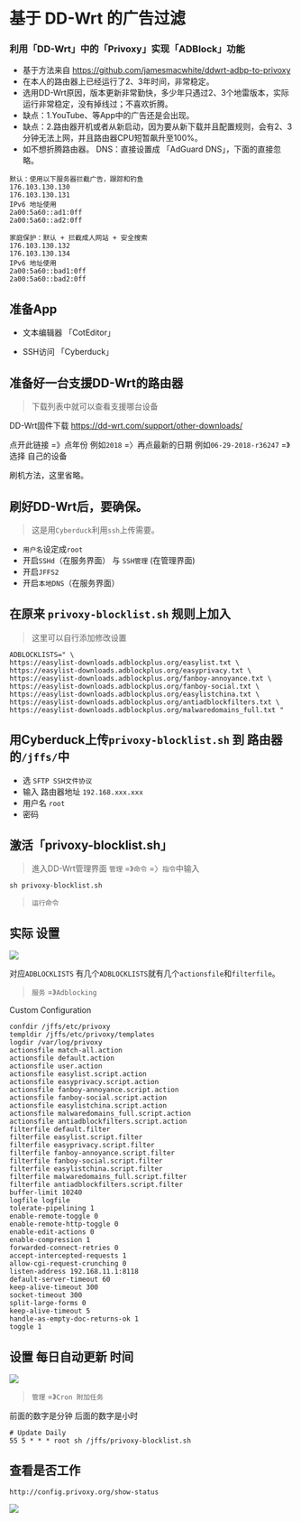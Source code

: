 # 基于 DD-Wrt 的广告过滤
### 利用「DD-Wrt」中的「Privoxy」实现「ADBlock」功能

- 基于方法来自 https://github.com/jamesmacwhite/ddwrt-adbp-to-privoxy
- 在本人的路由器上已经运行了2、3年时间，非常稳定。
- 选用DD-Wrt原因，版本更新非常勤快，多少年只遇过2、3个地雷版本，实际运行非常稳定，没有掉线过；不喜欢折腾。
- 缺点：1.YouTube、等App中的广告还是会出现。
- 缺点：2.路由器开机或者从新启动，因为要从新下载并且配置规则，会有2、3分钟无法上网，并且路由器CPU短暂飙升至100%。
- 如不想折腾路由器。 DNS：直接设置成 「AdGuard DNS」，下面的直接忽略。
```
默认：使用以下服务器拦截广告，跟踪和钓鱼
176.103.130.130
176.103.130.131
IPv6 地址使用
2a00:5a60::ad1:0ff
2a00:5a60::ad2:0ff

家庭保护：默认 + 拦截成人网站 + 安全搜索
176.103.130.132
176.103.130.134
IPv6 地址使用
2a00:5a60::bad1:0ff
2a00:5a60::bad2:0ff
```

## 准备App

- 文本编辑器 「CotEditor」

- SSH访问 「Cyberduck」

## 准备好一台支援DD-Wrt的路由器
> 下载列表中就可以查看支援哪台设备

DD-Wrt固件下载 https://dd-wrt.com/support/other-downloads/ 

点开此链接 =》点年份 例如`2018` =〉再点最新的日期 例如`06-29-2018-r36247` =》选择 自己的设备

刷机方法，这里省略。

## 刷好DD-Wrt后，要确保。
> 这是用`Cyberduck`利用`ssh`上传需要。

- `用户名`设定成`root`
- 开启`SSHd`（在服务界面） 与 `SSH管理` (在管理界面)
- 开启`JFFS2`
- 开启`本地DNS`（在服务界面）

## 在原来 `privoxy-blocklist.sh` 规则上加入
> 这里可以自行添加修改设置

```
ADBLOCKLISTS=" \
https://easylist-downloads.adblockplus.org/easylist.txt \
https://easylist-downloads.adblockplus.org/easyprivacy.txt \
https://easylist-downloads.adblockplus.org/fanboy-annoyance.txt \
https://easylist-downloads.adblockplus.org/fanboy-social.txt \
https://easylist-downloads.adblockplus.org/easylistchina.txt \
https://easylist-downloads.adblockplus.org/antiadblockfilters.txt \
https://easylist-downloads.adblockplus.org/malwaredomains_full.txt "
```

## 用Cyberduck上传`privoxy-blocklist.sh` 到 路由器的`/jffs/`中
- 选 `SFTP SSH文件协议`
- 输入 路由器地址 `192.168.xxx.xxx`
- 用户名 `root`
- 密码 

## 激活「privoxy-blocklist.sh」
> 進入DD-Wrt管理界面 `管理` =》`命令` =〉`指令`中输入

```
sh privoxy-blocklist.sh
```
> `运行命令`

## 实际 设置 

![](https://raw.githubusercontent.com/Leeatmy/ddwrt-ADBlock-to-Privoxy/master/Screenshot/Screenshot1.png?raw=true)

对应`ADBLOCKLISTS` 有几个`ADBLOCKLISTS`就有几个`actionsfile`和`filterfile`。

> `服务` =》`Adblocking`

Custom Configuration

```
confdir /jffs/etc/privoxy
templdir /jffs/etc/privoxy/templates
logdir /var/log/privoxy
actionsfile match-all.action
actionsfile default.action
actionsfile user.action
actionsfile easylist.script.action
actionsfile easyprivacy.script.action
actionsfile fanboy-annoyance.script.action
actionsfile fanboy-social.script.action
actionsfile easylistchina.script.action
actionsfile malwaredomains_full.script.action
actionsfile antiadblockfilters.script.action
filterfile default.filter
filterfile easylist.script.filter
filterfile easyprivacy.script.filter
filterfile fanboy-annoyance.script.filter
filterfile fanboy-social.script.filter
filterfile easylistchina.script.filter
filterfile malwaredomains_full.script.filter
filterfile antiadblockfilters.script.filter
buffer-limit 10240
logfile logfile
tolerate-pipelining 1
enable-remote-toggle 0
enable-remote-http-toggle 0
enable-edit-actions 0
enable-compression 1
forwarded-connect-retries 0
accept-intercepted-requests 1
allow-cgi-request-crunching 0
listen-address 192.168.11.1:8118
default-server-timeout 60
keep-alive-timeout 300
socket-timeout 300
split-large-forms 0 
keep-alive-timeout 5 
handle-as-empty-doc-returns-ok 1
toggle 1
```

## 设置 每日自动更新 时间
![](https://raw.githubusercontent.com/Leeatmy/ddwrt-ADBlock-to-Privoxy/master/Screenshot/Screenshot2.png?raw=true)

> `管理` =》`Cron 附加任务`

前面的数字是分钟 后面的数字是小时

```
# Update Daily
55 5 * * * root sh /jffs/privoxy-blocklist.sh
```

## 查看是否工作
`http://config.privoxy.org/show-status`

![](https://raw.githubusercontent.com/Leeatmy/ddwrt-ADBlock-to-Privoxy/master/Screenshot/Screenshot%205.png?raw=true)

